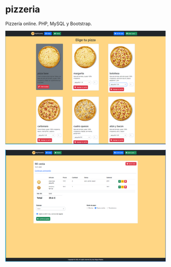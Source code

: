 # pizzeria
Pizzería online. PHP, MySQL y Bootstrap.

![imagen](https://github.com/jmrepisodev/pizzeria/blob/main/pizzeria_php1.png)


![imagen](https://github.com/jmrepisodev/pizzeria/blob/main/pizzeria_php2.png)
